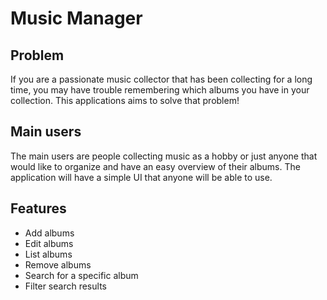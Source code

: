# Music Manager

## Problem

If you are a passionate music collector that has been collecting for a long time, you may have trouble remembering which albums you have in your collection. This applications aims to solve that problem! 

## Main users

The main users are people collecting music as a hobby or just anyone that would like to organize and have an easy overview of their albums. The application will have a simple UI that anyone will be able to use.

## Features

- Add albums
- Edit albums
- List albums
- Remove albums
- Search for a specific album
- Filter search results

